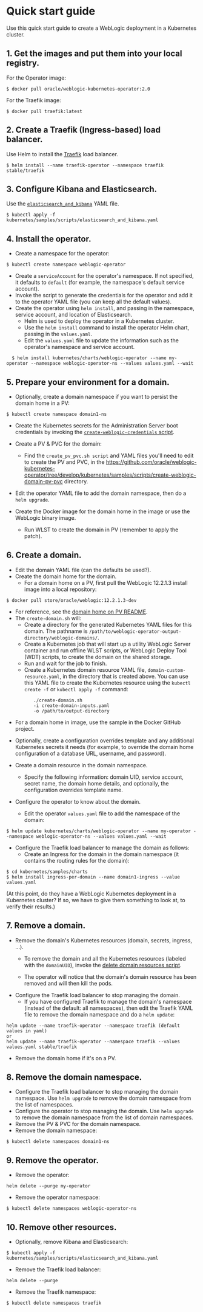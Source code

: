 # Quick start guide

Use this quick start guide to create a WebLogic deployment in a Kubernetes cluster.

## 1.	Get the images and put them into your local registry.

For the Operator image:
```
$ docker pull oracle/weblogic-kubernetes-operator:2.0
```
For the Traefik image:
```
$ docker pull traefik:latest
```
## 2. Create a Traefik (Ingress-based) load balancer.

Use Helm to install the [Traefik](../kubernetes/samples/charts/traefik/README.md) load balancer.
```
$ helm install --name traefik-operator --namespace traefik stable/traefik
```
## 3. Configure Kibana and Elasticsearch.

Use the [`elasticsearch_and_kibana`](https://github.com/oracle/weblogic-kubernetes-operator/blob/develop/kubernetes/samples/scripts/elasticsearch_and_kibana.yaml) YAML file.
```
$ kubectl apply -f kubernetes/samples/scripts/elasticsearch_and_kibana.yaml
```

## 4. Install the operator.

* Create a namespace for the operator:
```
$ kubectl create namespace weblogic-operator
```
* Create a `serviceAccount` for the operator's namespace. If not specified, it defaults to `default` (for example, the namespace's default service account).
* Invoke the script to generate the credentials for the operator and add it to the operator YAML file (you can keep all the default values).
* Create the operator using `helm install`, and passing in the namespace, service account, and location of Elasticsearch.
  * Helm is used to deploy the operator in a Kubernetes cluster.
  * Use the `helm install` command to install the operator Helm chart, passing in the `values.yaml`.
  * Edit the `values.yaml` file to update the information such as the operator's namespace and service account.
```
  $ helm install kubernetes/charts/weblogic-operator --name my-operator --namespace weblogic-operator-ns --values values.yaml --wait
```

## 5. Prepare your environment for a domain.

* Optionally, create a domain namespace if you want to persist the domain home in a PV:
```
$ kubectl create namespace domain1-ns
```
* Create the Kubernetes secrets for the Administration Server boot credentials by invoking the [`create-weblogic-credentials` script](https://github.com/oracle/weblogic-kubernetes-operator/blob/develop/kubernetes/samples/scripts/create-weblogic-domain/create-weblogic-credentials.sh).

* Create a PV & PVC for the domain:
  * Find the `create_pv_pvc.sh script` and YAML files you'll need to edit to create the PV and PVC, in the https://github.com/oracle/weblogic-kubernetes-operator/tree/develop/kubernetes/samples/scripts/create-weblogic-domain-pv-pvc directory.
* Edit the operator YAML file to add the domain namespace, then do a `helm upgrade`.
* Create the Docker image for the domain home in the image or use the WebLogic binary image.
  * Run WLST to create the domain in PV (remember to apply the patch).

## 6. Create a domain.

* Edit the domain YAML file (can the defaults be used?).
* Create the domain home for the domain.
  * For a domain home on a PV, first pull the WebLogic 12.2.1.3 install image into a local repository:

```  
$ docker pull store/oracle/weblogic:12.2.1.3-dev
```
 * For reference, see the [domain home on PV README](https://github.com/oracle/weblogic-kubernetes-operator/blob/develop/kubernetes/samples/scripts/create-weblogic-domain/domain-home-on-pv/README.md).
 * The `create-domain.sh` will:
   * Create a directory for the generated Kubernetes YAML files for this domain. The pathname is `/path/to/weblogic-operator-output-directory/weblogic-domains/`.
   * Create a Kubernetes job that will start up a utility WebLogic Server container and run offline WLST scripts, or WebLogic Deploy Tool (WDT) scripts, to create the domain on the shared storage.
   * Run and wait for the job to finish.
   * Create a Kubernetes domain resource YAML file, `domain-custom-resource.yaml`, in the directory that is created above. You can use this YAML file to create the Kubernetes resource using the `kubectl create -f` or `kubectl apply -f` command:

```
          ./create-domain.sh
          -i create-domain-inputs.yaml
          -o /path/to/output-directory
```

* For a domain home in image, use the sample in the Docker GitHub project.

* Optionally, create a configuration overrides template and any additional Kubernetes secrets it needs (for example, to override the domain home configuration of a database URL, username, and password).

* Create a domain resource in the domain namespace.
  * Specify the following information: domain UID, service account, secret name, the domain home details, and optionally, the configuration overrides template name.

* Configure the operator to know about the domain.
   * Edit the operator `values.yaml` file to add the namespace of the domain:

```
$ helm update kubernetes/charts/weblogic-operator --name my-operator --namespace weblogic-operator-ns --values values.yaml --wait
```

* Configure the Traefik load balancer to manage the domain as follows:
  * Create an Ingress for the domain in the domain namespace (it contains the routing rules for the domain):

```
$ cd kubernetes/samples/charts
$ helm install ingress-per-domain --name domain1-ingress --value values.yaml
```

(At this point, do they have a WebLogic Kubernetes deployment in a Kubernetes cluster? If so, we have to give them something to look at, to verify their results.)

## 7. Remove a domain.

* Remove the domain's Kubernetes resources (domain, secrets, ingress, ...).
  * To remove the domain and all the Kubernetes resources (labeled with the `domainUID`), invoke the [delete domain resources script](https://github.com/oracle/weblogic-kubernetes-operator/blob/develop/kubernetes/samples/scripts/delete-weblogic-domain-resources.sh).

  * The operator will notice that the domain's domain resource has been removed and will then kill the pods.
* Configure the Traefik load balancer to stop managing the domain.
  * If you have configured Traefik to manage the domain's namespace (instead of the default: all namespaces), then edit the Traefik YAML file to remove the domain namespace and do a `helm update`:

```
helm update --name traefik-operator --namespace traefik (default values in yaml)
or
helm update --name traefik-operator --namespace traefik --values values.yaml stable/traefik
```

* Remove the domain home if it's on a PV.

## 8. Remove the domain namespace.

* Configure the Traefik load balancer to stop managing the domain namespace. Use `helm upgrade` to remove the domain namespace from the list of namespaces.
* Configure the operator to stop managing the domain. Use `helm upgrade` to remove the domain namespace from the list of domain namespaces.
* Remove the PV & PVC for the domain namespace.
* Remove the domain namespace:
```
$ kubectl delete namespaces domain1-ns
```

## 9. Remove the operator.

* Remove the operator:

```
helm delete --purge my-operator
```
* Remove the operator namespace:

```
$ kubectl delete namespaces weblogic-operator-ns
```

## 10. Remove other resources.

* Optionally, remove Kibana and Elasticsearch:

```
$ kubectl apply -f kubernetes/samples/scripts/elasticsearch_and_kibana.yaml
```
* Remove the Traefik load balancer:

```
helm delete --purge
```
* Remove the Traefik namespace:

```
$ kubectl delete namespaces traefik
```

